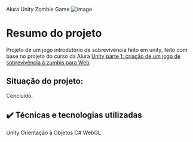 Alura Unity Zombie Game
![image](https://user-images.githubusercontent.com/78986028/235534594-a482bdd8-380c-4f62-a0f4-920e61dfc33c.png)


# Resumo do projeto
Projeto de um jogo introdutório de sobrevivência feito em unity, feito com base no projeto do curso da Alura [Unity parte 1: criação de um jogo de sobrevivência à zumbis para Web](https://cursos.alura.com.br/course/criacao-de-jogos-com-unity).
</br> <h2>Situação do projeto: </h2>Concluído.

## ✔️ Técnicas e tecnologias utilizadas
Unity
Orientação à Objetos
C#
WebGL
